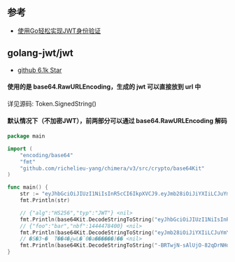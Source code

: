 ## 参考
- [使用Go轻松实现JWT身份验证](https://mp.weixin.qq.com/s/mmeVZnrYzYPukdatjZ9Ydg)

## golang-jwt/jwt
- [github 6.1k Star](https://github.com/golang-jwt/jwt)

#### 使用的是 base64.RawURLEncoding，生成的 jwt 可以直接放到 url 中
详见源码: Token.SignedString()

#### 默认情况下（不加密JWT），前两部分可以通过 base64.RawURLEncoding 解码
```go
package main

import (
	"encoding/base64"
	"fmt"
	"github.com/richelieu-yang/chimera/v3/src/crypto/base64Kit"
)

func main() {
	str := "eyJhbGciOiJIUzI1NiIsInR5cCI6IkpXVCJ9.eyJmb28iOiJiYXIiLCJuYmYiOjE0NDQ0Nzg0MDB9.-BRTwjN-sAlUjO-82qDrNHdMtGAwgWH05PrN49Ep_sU"
	fmt.Println(str)

	// {"alg":"HS256","typ":"JWT"} <nil>
	fmt.Println(base64Kit.DecodeStringToString("eyJhbGciOiJIUzI1NiIsInR5cCI6IkpXVCJ9", base64Kit.WithEncoding(base64.RawURLEncoding)))
	// {"foo":"bar","nbf":1444478400} <nil>
	fmt.Println(base64Kit.DecodeStringToString("eyJmb28iOiJiYXIiLCJuYmYiOjE0NDQ0Nzg0MDB9", base64Kit.WithEncoding(base64.RawURLEncoding)))
	// �S�3~�  T��ڠ�4wL�`0�a������)�� <nil>
	fmt.Println(base64Kit.DecodeStringToString("-BRTwjN-sAlUjO-82qDrNHdMtGAwgWH05PrN49Ep_sU", base64Kit.WithEncoding(base64.RawURLEncoding)))
}
```


